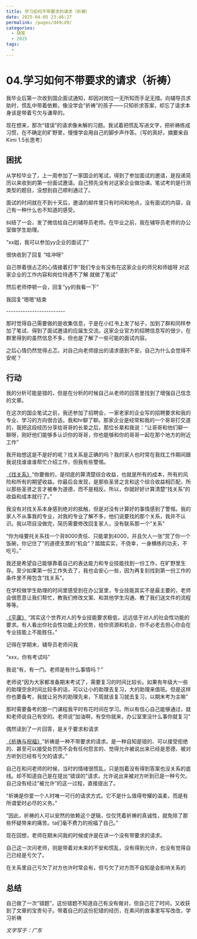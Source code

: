 ```yaml
---
title: 学习如何不带要求的请求（祈祷）
date: 2025-04-05 23:46:27
permalink: /pages/d49cd9/
categories:
  - 随笔
  - 2025
tags:
  - 
---
```



# 04.学习如何不带要求的请求（祈祷）

我毕业后第一次收到国企面试通知，却因对岗位一无所知而手足无措。向辅导员求助时，慌乱中带着依赖，像没学会“祈祷”的孩子——只知祈求答案，却忘了请求本身该是带着亏欠与谦卑的。

现在想来，那次“错误”的请求像未解的习题。我试着把慌乱写进文字，把祈祷练成习惯，在不确定的旷野里，慢慢学会用自己的脚步声作答。（写的真好。摘要来自Kimi 1.5长思考）

<!-- more -->   

## 困扰

从学校毕业了，上一周参加了一家国企的笔试，得到了参加面试的邀请，是投递简历以来收到的第一份面试邀请。自己预先没有对这家企业做功课。笔试考的是行测类型的题目，没想到自己顺利通过了。

面试的时间就在不到十天后，邀请的邮件里只有时间和地点，没有面试的内容，自己有一种什么也不知道的感受。

纠结了一会，发了微信给自己的辅导员老师。在毕业之前，我在辅导员老师的办公室做学生助理。

“xx姐，我可以参加yy企业的面试了”

很快收到了回复 “哇冲呀”

自己带着很忐忑的心情接着打字“我们专业有没有在这家企业的师兄和师姐呀 对这家企业的工作内容和岗位待遇不了解 就做了笔试”

然后老师停顿一会，回复“yy的我看一下”

我回复“嗯嗯”结束

\-------------------------

那时觉得自己需要做的是收集信息，于是在小红书上发了帖子，加到了群和同样参加了笔试、得到了面试邀请的应届生交流。这家企业官方的招聘信息写的很少，在群里得到的虽然信息不多，但也是了解了一些可能的面试内容。

之后心情仍然觉得忐忑，对自己向老师提出的请求感到不安。自己为什么会觉得不安呢？

## 行动

我的分析可能是错的，但是在分析的时候自己从老师的回答里找到了增强自己信念的文章。

在这次的国企笔试之前，我还参加了招聘会，一家老家的企业写的招聘要求和我的专业、学习的方向很合适。我和hr聊了聊。那家企业是经常和我的一个哥哥打交道的，我把这段经历分享给哥哥的长辈之后，那位长辈和我说：“让哥哥和他们聊一聊呀，刚好他们能够多认识你的哥哥，你也能够和你的哥哥一起在那个地方的附近工作”

我开始想这是不是好的呢？找关系是正确的吗？我的家人也时常在我找工作期间跟我说找谁谁谁帮忙介绍工作，但我有些警惕。

[《找关系》](https://www.zhihu.com/question/29086866/answer/2402328749)“你要做的，是彻底的算清楚综合收益，也就是所有的成本，所有的风险和所有的期望收益。你最后会发现，是那些圣贤之言和这个综合收益相匹配，所以那些圣贤之言才被奉为道德，而不是相反。所以，你就好好计算清楚“找关系”的收益和成本就行了。”

我没有对找关系本身感到绝对的抵触，但是对没有计算好的事情感到了警惕。我的家人不从事我的专业，对我的专业了解不多，他们说要找的那个关系，我并不认识。我以项目没做完，简历需要修改回复家人，没有联系那一个“关系"

“你为啥要托关系找一个背8000责任、只能拿到4000，并且欠人一张“赏了你一个饭碗，你记住了”的道德支票的“机会”？踏踏实实，不侥幸，一身横练的功夫，不吃亏。”

我还是希望自己能够靠着自己的表达能力和专业技能找到一份工作，在旷野里生存。至少如果第一份工作失去了，我也会安心一些，因为再复刻找到第一份工作的条件里不用包含“找关系”。

在学校做学生助理的时间里感受到在办公室里，专业技能其实不是最主要的，老师会很愿意让我们帮忙，教我们修改文案、和其他学生沟通、教了我们送文件的流程等等。

[《平庸》](https://www.zhihu.com/question/341127721/answer/971074538) “其实这个世界对人的专业技能要求极低，远远低于对人的社会性功能的要求。有人看出你社会性功能上的优势，给你资源和机会，你不必老去担心你会在专业技能上不能胜任。”

记得在学期末，辅导员老师问我

“xxx，你有考试吗”

我说“有，有一门。老师是有什么事情吗？”

老师说“因为大家都准备期末考试了，需要复习的时间比较长。如果有年级大一些的助理空余时间比较多的话，可以让小的助理去复习，大的助理来值班。但是这样你也要备考，我就让另外的助理先来，下周就该复习就去复习，以期末考为主嘛”

那时需要备考的那一门课程我平时有花时间在学习。所以有信心自己能够通过，就和老师说自己有空的。老师说“加油啊，有空你就来，办公室里没什么事你就复习”

偶然读到了一片回答，是关于要求和请求

[《祈祷与祝福》](https://www.zhihu.com/question/23975825/answer/1830683333)“祈祷是一种不带要求的请求。是一种自知是错的、可以接受拒绝的、甚至可以接受处罚而不会有任何怨言的、觉得允许被说出来已经是恩德、被对方听到已经有亏欠的请求。”

自己在和问老师的时候，当时的情绪很慌乱，只是抱着没有得到答案也没关系的底线。却不知道自己是在提出“错误的”请求，允许说出来被对方听到已是一种亏欠。自己没有经过“被允许”的这一过程，直接提出了。

“祈祷是你爱一个人时唯一可行的请求方式。它不是什么值得夸耀的温柔，而是有所谓爱时必尽的义务。”

“因此，祈祷的人可以安然的依赖这个逻辑，仅仅凭着祈祷的真诚性，就免除了那些怀疑带来的痛苦。ta们毫不费力的祝福了自己。”

现在回想，老师在期末问我的时候或许是在讲一个没有带要求的请求。

自己这一次问老师，则是带着对未来的不安和慌乱，没有得到允许，也没有觉得自己已经是亏欠了。

在关系里自己亏欠了对方也许时常会有，但亏欠了对方而不自知是会影响关系的

## 总结

自己做了一次“错题”，这份错题不知道自己有没有做对，但自己花了时间，又收获到了文章的宝贵句子。带着自己的这份犯错的经历，在素问的故事里写写改改，学习祈祷

*文字写于：广东*
